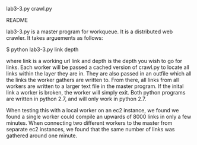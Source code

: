 lab3-3.py
crawl.py

README

lab3-3.py is a master program for workqueue. It is a distributed web crawler. It takes arguements as follows:

$ python lab3-3.py link depth

where link is a working url link and depth is the depth you wish to go for links. Each worker will be passed a cached version of crawl.py to locate all links within the layer they are in. They are also passed in an outfile which all the links the worker gathers are written to. From there, all links from all workers are written to a larger text file in the master program. If the inital link a worker is broken, the worker will simply exit. Both python programs are written in python 2.7, and will only work in python 2.7. 


When testing this with a local worker on an ec2 instance, we found we found a single worker could compile an upwards of 8000 links in only a few minutes. When connecting two different workers to the master from separate ec2 instances, we found that the same number of links was gathered around one minute.
